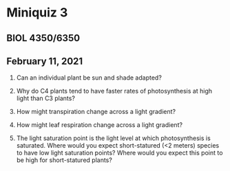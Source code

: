 # Miniquiz 3
## BIOL 4350/6350
## February 11, 2021

1. Can an individual plant be sun and shade adapted?

2. Why do C4 plants tend to have faster rates of photosynthesis at high light than C3 plants?

3. How might transpiration change across a light gradient?

4. How might leaf respiration change across a light gradient?

5. The light saturation point is the light level at which photosynthesis is saturated.
Where would you expect short-statured (<2 meters) species to have low light saturation
points? Where would you expect this point to be high for short-statured plants?